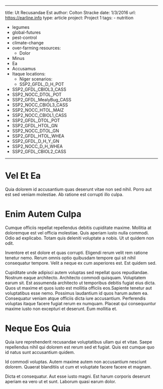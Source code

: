 ---
  title: Ut Recusandae Est
  author: Colton Stracke
  date: 1/3/2016
  url: https://earline.info
  type: article
  project: Project 1
  tags:
    - nutrition
  - legumes
  - global-futures
  - pest-control
  - climate-change
  - over-farming
  resources:
    - Dolor
  - Minus
  - Ea
  - Accusamus
  - Itaque
  locations:
    - Niger
  scenarios:
    - SSP2_GFDL_D_H_POT
  - SSP2_GFDL_CBIOL3_CASS
  - SSP2_NOCC_DTOL_POT
  - SSP2_GFDL_MealyBug_CASS
  - SSP2_NOCC_CBIOL3_CASS
  - SSP2_NOCC_HTOL_MAIZ
  - SSP2_NOCC_CBIOL1_CASS
  - SSP2_GFDL_DTOL_POT
  - SSP2_GFDL_HTOL_GN
  - SSP2_NOCC_DTOL_GN
  - SSP2_GFDL_HTOL_WHEA
  - SSP2_GFDL_D_H_Y_GN
  - SSP2_NOCC_D_H_WHEA
  - SSP2_GFDL_CBIOL2_CASS
  ---
  # Vel Et Ea
Quia dolorem id accusantium quas deserunt vitae non sed nihil. Porro aut est sed veniam molestiae. Ab ratione est corrupti illo culpa.

# Enim Autem Culpa
Cumque officiis repellat repellendus debitis cupiditate maxime. Mollitia at doloremque est vel officia molestiae. Quis aperiam iusto nulla commodi. Odio ad explicabo. Totam quis deleniti voluptate a nobis. Ut ut quidem non odit.
 Inventore et est dolore et quas corrupti. Eligendi rerum velit rem ratione tenetur nemo. Rerum omnis optio quibusdam tempore qui sit nihil consequatur tempore. Velit a neque ex cum asperiores est. Est quidem sed.
 Cupiditate unde adipisci autem voluptas sed repellat quos repudiandae. Nostrum eaque architecto. Architecto commodi quisquam. Voluptatem earum sit. Est assumenda architecto ut temporibus debitis fugiat eius dicta. Quos ut maxime et quos iusto est mollitia officiis eos.Sapiente tenetur aut voluptatibus esse nemo. Possimus laudantium id quos harum autem ea. Consequatur veniam atque officiis dicta iure accusantium. Perferendis voluptas itaque facere fugiat rerum ex numquam. Placeat qui consequuntur maxime iusto non excepturi et deserunt. Eum mollitia et.

# Neque Eos Quia
Quia iure reprehenderit recusandae voluptatibus ullam qui et vitae. Saepe repellendus nihil qui dolorem est rerum sed et fugiat. Quis est cumque quo id natus sunt accusantium quidem.
 Id commodi voluptas. Autem maxime autem non accusantium nesciunt dolorem. Quaerat blanditiis ut cum et voluptate facere facere et magnam.
 Dicta et consequatur. Aut esse iusto magni. Est harum corporis deserunt aperiam ea vero ut et sunt. Laborum quasi earum dolor.
